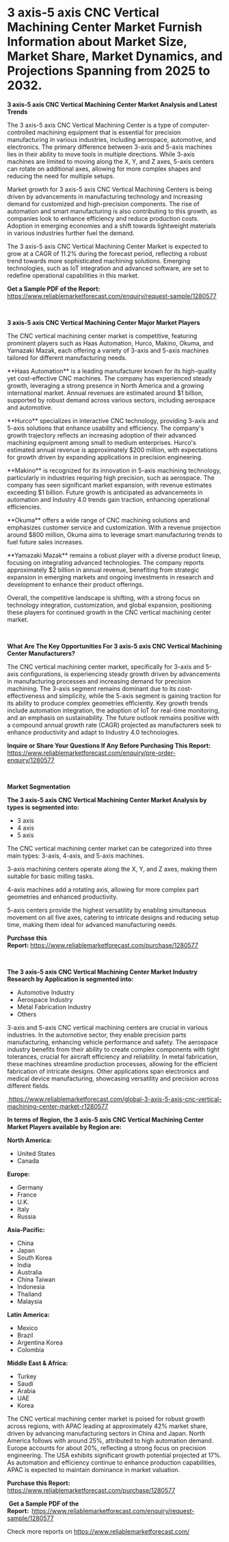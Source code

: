 <p><h1>3 axis-5 axis CNC Vertical Machining Center Market Furnish Information about Market Size, Market Share, Market Dynamics, and Projections Spanning from 2025 to 2032.</h1></p><p><strong>3 axis-5 axis CNC Vertical Machining Center Market Analysis and Latest Trends</strong></p>
<p><p>The 3 axis-5 axis CNC Vertical Machining Center is a type of computer-controlled machining equipment that is essential for precision manufacturing in various industries, including aerospace, automotive, and electronics. The primary difference between 3-axis and 5-axis machines lies in their ability to move tools in multiple directions. While 3-axis machines are limited to moving along the X, Y, and Z axes, 5-axis centers can rotate on additional axes, allowing for more complex shapes and reducing the need for multiple setups.</p><p>Market growth for 3 axis-5 axis CNC Vertical Machining Centers is being driven by advancements in manufacturing technology and increasing demand for customized and high-precision components. The rise of automation and smart manufacturing is also contributing to this growth, as companies look to enhance efficiency and reduce production costs. Adoption in emerging economies and a shift towards lightweight materials in various industries further fuel the demand.</p><p>The 3 axis-5 axis CNC Vertical Machining Center Market is expected to grow at a CAGR of 11.2% during the forecast period, reflecting a robust trend towards more sophisticated machining solutions. Emerging technologies, such as IoT integration and advanced software, are set to redefine operational capabilities in this market.</p></p>
<p><strong>Get a Sample PDF of the Report:&nbsp;</strong> <a href="https://www.reliablemarketforecast.com/enquiry/request-sample/1280577?utm_campaign=2739&utm_medium=2&utm_source=Github&utm_content=ia&utm_term=24032025&utm_id=3-axis-5-axis-cnc-vertical-machining-center">https://www.reliablemarketforecast.com/enquiry/request-sample/1280577</a></p>
<p>&nbsp;</p>
<p><strong>3 axis-5 axis CNC Vertical Machining Center Major Market Players</strong></p>
<p><p>The CNC vertical machining center market is competitive, featuring prominent players such as Haas Automation, Hurco, Makino, Okuma, and Yamazaki Mazak, each offering a variety of 3-axis and 5-axis machines tailored for different manufacturing needs.</p><p>**Haas Automation** is a leading manufacturer known for its high-quality yet cost-effective CNC machines. The company has experienced steady growth, leveraging a strong presence in North America and a growing international market. Annual revenues are estimated around $1 billion, supported by robust demand across various sectors, including aerospace and automotive.</p><p>**Hurco** specializes in interactive CNC technology, providing 3-axis and 5-axis solutions that enhance usability and efficiency. The company's growth trajectory reflects an increasing adoption of their advanced machining equipment among small to medium enterprises. Hurco's estimated annual revenue is approximately $200 million, with expectations for growth driven by expanding applications in precision engineering.</p><p>**Makino** is recognized for its innovation in 5-axis machining technology, particularly in industries requiring high precision, such as aerospace. The company has seen significant market expansion, with revenue estimates exceeding $1 billion. Future growth is anticipated as advancements in automation and Industry 4.0 trends gain traction, enhancing operational efficiencies.</p><p>**Okuma** offers a wide range of CNC machining solutions and emphasizes customer service and customization. With a revenue projection around $800 million, Okuma aims to leverage smart manufacturing trends to fuel future sales increases.</p><p>**Yamazaki Mazak** remains a robust player with a diverse product lineup, focusing on integrating advanced technologies. The company reports approximately $2 billion in annual revenue, benefiting from strategic expansion in emerging markets and ongoing investments in research and development to enhance their product offerings.</p><p>Overall, the competitive landscape is shifting, with a strong focus on technology integration, customization, and global expansion, positioning these players for continued growth in the CNC vertical machining center market.</p></p>
<p>&nbsp;</p>
<p><strong>What Are The Key Opportunities For 3 axis-5 axis CNC Vertical Machining Center Manufacturers?</strong></p>
<p><p>The CNC vertical machining center market, specifically for 3-axis and 5-axis configurations, is experiencing steady growth driven by advancements in manufacturing processes and increasing demand for precision machining. The 3-axis segment remains dominant due to its cost-effectiveness and simplicity, while the 5-axis segment is gaining traction for its ability to produce complex geometries efficiently. Key growth trends include automation integration, the adoption of IoT for real-time monitoring, and an emphasis on sustainability. The future outlook remains positive with a compound annual growth rate (CAGR) projected as manufacturers seek to enhance productivity and adapt to Industry 4.0 technologies.</p></p>
<p><strong>Inquire or Share Your Questions If Any Before Purchasing This Report:</strong> <a href="https://www.reliablemarketforecast.com/enquiry/pre-order-enquiry/1280577?utm_campaign=2739&utm_medium=2&utm_source=Github&utm_content=ia&utm_term=24032025&utm_id=3-axis-5-axis-cnc-vertical-machining-center">https://www.reliablemarketforecast.com/enquiry/pre-order-enquiry/1280577</a></p>
<p>&nbsp;</p>
<p><strong>Market Segmentation</strong></p>
<p><strong>The 3 axis-5 axis CNC Vertical Machining Center Market Analysis by types is segmented into:</strong></p>
<p><ul><li>3 axis</li><li>4 axis</li><li>5 axis</li></ul></p>
<p><p>The CNC vertical machining center market can be categorized into three main types: 3-axis, 4-axis, and 5-axis machines. </p><p>3-axis machining centers operate along the X, Y, and Z axes, making them suitable for basic milling tasks. </p><p>4-axis machines add a rotating axis, allowing for more complex part geometries and enhanced productivity. </p><p>5-axis centers provide the highest versatility by enabling simultaneous movement on all five axes, catering to intricate designs and reducing setup time, making them ideal for advanced manufacturing needs.</p></p>
<p><strong>Purchase this Report:&nbsp;</strong><a href="https://www.reliablemarketforecast.com/purchase/1280577?utm_campaign=2739&utm_medium=2&utm_source=Github&utm_content=ia&utm_term=24032025&utm_id=3-axis-5-axis-cnc-vertical-machining-center">https://www.reliablemarketforecast.com/purchase/1280577</a></p>
<p>&nbsp;</p>
<p><strong>The 3 axis-5 axis CNC Vertical Machining Center Market Industry Research by Application is segmented into:</strong></p>
<p><ul><li>Automotive Industry</li><li>Aerospace Industry</li><li>Metal Fabrication Industry</li><li>Others</li></ul></p>
<p><p>3-axis and 5-axis CNC vertical machining centers are crucial in various industries. In the automotive sector, they enable precision parts manufacturing, enhancing vehicle performance and safety. The aerospace industry benefits from their ability to create complex components with tight tolerances, crucial for aircraft efficiency and reliability. In metal fabrication, these machines streamline production processes, allowing for the efficient fabrication of intricate designs. Other applications span electronics and medical device manufacturing, showcasing versatility and precision across different fields.</p></p>
<p><a href="https://www.reliablemarketforecast.com/global-3-axis-5-axis-cnc-vertical-machining-center-market-r1280577?utm_campaign=2739&utm_medium=2&utm_source=Github&utm_content=ia&utm_term=24032025&utm_id=3-axis-5-axis-cnc-vertical-machining-center">&nbsp;https://www.reliablemarketforecast.com/global-3-axis-5-axis-cnc-vertical-machining-center-market-r1280577</a></p>
<p><strong>In terms of Region, the 3 axis-5 axis CNC Vertical Machining Center Market Players available by Region are:</strong></p>
<p>
    <p> <strong> North America: </strong>
        <ul>
            <li>United States</li>
            <li>Canada</li>
        </ul>
        </p> 
    <p> <strong> Europe: </strong>
        <ul>
            <li>Germany</li>
            <li>France</li>
            <li>U.K.</li>
            <li>Italy</li>
            <li>Russia</li>
        </ul>
        </p> 
    <p> <strong> Asia-Pacific: </strong>
        <ul>
            <li>China</li>
            <li>Japan</li>
            <li>South Korea</li>
            <li>India</li>
            <li>Australia</li>
            <li>China Taiwan</li>
            <li>Indonesia</li>
            <li>Thailand</li>
            <li>Malaysia</li>
        </ul>
        </p> 
    <p> <strong> Latin America: </strong>
        <ul>
            <li>Mexico</li>
            <li>Brazil</li>
            <li>Argentina Korea</li>
            <li>Colombia</li>
        </ul>
        </p> 
    <p> <strong> Middle East & Africa: </strong>
        <ul>
            <li>Turkey</li>
            <li>Saudi</li>
            <li>Arabia</li>
            <li>UAE</li>
            <li>Korea</li>
        </ul>
    </p>
    </p>
<p><p>The CNC vertical machining center market is poised for robust growth across regions, with APAC leading at approximately 42% market share, driven by advancing manufacturing sectors in China and Japan. North America follows with around 25%, attributed to high automation demand. Europe accounts for about 20%, reflecting a strong focus on precision engineering. The USA exhibits significant growth potential projected at 17%. As automation and efficiency continue to enhance production capabilities, APAC is expected to maintain dominance in market valuation.</p></p>
<p><strong>Purchase this Report: </strong><a href="https://www.reliablemarketforecast.com/purchase/1280577?utm_campaign=2739&utm_medium=2&utm_source=Github&utm_content=ia&utm_term=24032025&utm_id=3-axis-5-axis-cnc-vertical-machining-center">https://www.reliablemarketforecast.com/purchase/1280577</a></p>
<p>&nbsp;<strong>Get a Sample PDF of the Report:&nbsp;&nbsp;</strong><a href="https://www.reliablemarketforecast.com/enquiry/request-sample/1280577?utm_campaign=2739&utm_medium=2&utm_source=Github&utm_content=ia&utm_term=24032025&utm_id=3-axis-5-axis-cnc-vertical-machining-center">https://www.reliablemarketforecast.com/enquiry/request-sample/1280577</a></p>
<p><strong></strong></p>
<p>Check more reports on <a href="https://www.reliablemarketforecast.com/?utm_campaign=2739&utm_medium=2&utm_source=Github&utm_content=ia&utm_term=24032025&utm_id=3-axis-5-axis-cnc-vertical-machining-center">https://www.reliablemarketforecast.com/</a></p>